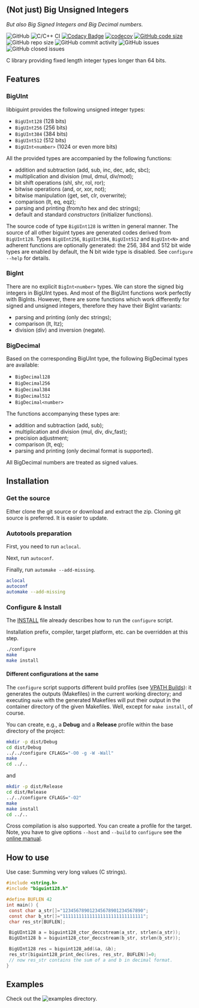 ## (Not just) Big Unsigned Integers
_But also Big Signed Integers and Big Decimal numbers._

![GitHub](https://img.shields.io/github/license/SzigetiJ/biguint)
![C/C++ CI](https://github.com/SzigetiJ/biguint/workflows/C/C++%20CI/badge.svg)
[![Codacy Badge](https://api.codacy.com/project/badge/Grade/0aed3d8a24aa41f6b622a85a170b1823)](https://app.codacy.com/gh/SzigetiJ/biguint/dashboard)
[![codecov](https://codecov.io/gh/SzigetiJ/biguint/branch/master/graph/badge.svg)](https://codecov.io/gh/SzigetiJ/biguint)
[![GitHub code size](https://img.shields.io/github/languages/code-size/SzigetiJ/biguint)](https://github.com/SzigetiJ/biguint)
![GitHub repo size](https://img.shields.io/github/repo-size/SzigetiJ/biguint)
![GitHub commit activity](https://img.shields.io/github/commit-activity/y/SzigetiJ/biguint)
![GitHub issues](https://img.shields.io/github/issues/SzigetiJ/biguint)
![GitHub closed issues](https://img.shields.io/github/issues-closed/SzigetiJ/biguint)

C library providing fixed length integer types longer than 64 bits.

## Features

### BigUInt

libbiguint provides the following unsigned integer types:

* `BigUInt128` (128 bits)
* `BigUInt256` (256 bits)
* `BigUInt384` (384 bits)
* `BigUInt512` (512 bits)
* `BigUInt<number>` (1024 or even more bits)

All the provided types are accompanied by the following functions:

* addition and subtraction (add, sub, inc, dec, adc, sbc);
* multiplication and division (mul, dmul, div/mod);
* bit shift operations (shl, shr, rol, ror);
* bitwise operations (and, or, xor, not);
* bitwise manipulation (get, set, clr, overwrite);
* comparison (lt, eq, eqz);
* parsing and printing (from/to hex and dec strings);
* default and standard _constructors_ (initializer functions).

The source code of type `BigUInt128` is written in general manner.
The source of all other biguint types are generated codes derived from `BigUInt128`.
Types `BigUInt256`, `BigUInt384`, `BigUInt512` and `BigUInt<N>` and
adherent functions are optionally generated:
the 256, 384 and 512 bit wide types are enabled by default, the N bit wide type is disabled.
See `configure --help` for details.

### BigInt

There are no explicit `BigInt<number>` types.
We can store the signed big integers in BigUInt types.
And most of the BigUInt functions work perfectly with BigInts.
However, there are some functions which work differently for signed and unsigned integers,
therefore they have their BigInt variants:

* parsing and printing (only dec strings);
* comparison (lt, ltz);
* division (div) and inversion (negate).

### BigDecimal

Based on the corresponding BigUInt type, the following BigDecimal types are available:

* `BigDecimal128`
* `BigDecimal256`
* `BigDecimal384`
* `BigDecimal512`
* `BigDecimal<number>`

The functions accompanying these types are:

* addition and subtraction (add, sub);
* multiplication and division (mul, div, div_fast);
* precision adjustment;
* comparison (lt, eq);
* parsing and printing (only decimal format is supported).

All BigDecimal numbers are treated as signed values.

## Installation

### Get the source

Either clone the git source or download and extract the zip.
Cloning git source is preferred. It is easier to update.

### Autotools preparation

First, you need to run `aclocal`.

Next, run `autoconf`.

Finally, run `automake --add-missing`.

```sh
aclocal
autoconf
automake --add-missing
```

### Configure & Install

The [INSTALL](INSTALL) file already describes how to run the `configure` script.

Installation prefix, compiler, target platform, etc. can be overridden at this step.

```sh
./configure
make
make install
```

#### Different configurations at the same

The `configure` script supports different build profiles
(see [VPATH Builds](https://www.gnu.org/software/automake/manual/html_node/VPATH-Builds.html)):
it generates the outputs (Makefiles) in the current working directory;
and executing `make` with the generated Makefiles
will put their output in the container directory of the given Makefiles.
Well, except for `make install`, of course.

You can create, e.g., a **Debug** and a **Release** profile within the base directory of the project:

```sh
mkdir -p dist/Debug
cd dist/Debug
../../configure CFLAGS="-O0 -g -W -Wall"
make
cd ../..
```

and

```sh
mkdir -p dist/Release
cd dist/Release
../../configure CFLAGS="-O2"
make
make install
cd ../..
```

Cross compilation is also supported. You can create a profile for the target.
Note, you have to give options `--host` and `--build` to `configure` see the
[online manual](https://www.gnu.org/savannah-checkouts/gnu/autoconf/manual/autoconf-2.70/html_node/Hosts-and-Cross_002dCompilation.html#Hosts-and-Cross_002dCompilation).

## How to use

Use case: Summing very long values (C strings).

```c
#include <string.h>
#include "biguint128.h"

#define BUFLEN 42
int main() {
 const char a_str[]="123456789012345678901234567890";
 const char b_str[]="111111111111111111111111111111";
 char res_str[BUFLEN];

 BigUInt128 a = biguint128_ctor_deccstream(a_str, strlen(a_str));
 BigUInt128 b = biguint128_ctor_deccstream(b_str, strlen(b_str));

 BigUInt128 res = biguint128_add(&a, &b);
 res_str[biguint128_print_dec(&res, res_str, BUFLEN)]=0;
 // now res_str contains the sum of a and b in decimal format.
}
```

## Examples

Check out the ![examples](examples) directory.
